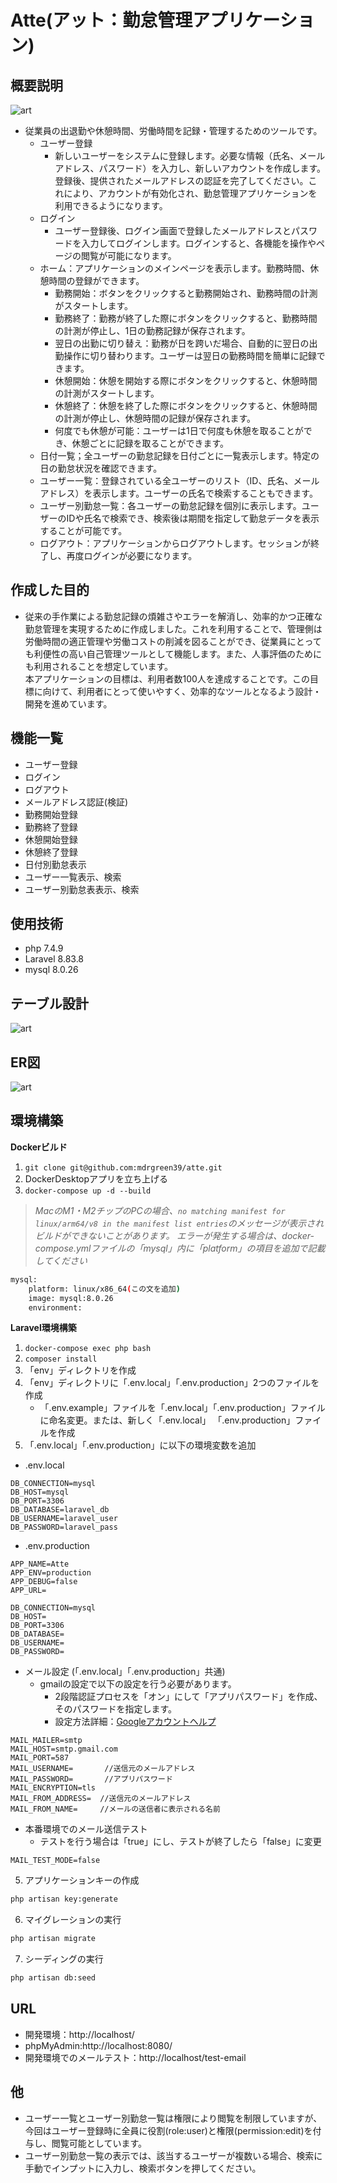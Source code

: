 # Atte(アット：勤怠管理アプリケーション)
## 概要説明
![art](atte-stamp.png)
- 従業員の出退勤や休憩時間、労働時間を記録・管理するためのツールです。
  - ユーザー登録
    - 新しいユーザーをシステムに登録します。必要な情報（氏名、メールアドレス、パスワード）を入力し、新しいアカウントを作成します。登録後、提供されたメールアドレスの認証を完了してください。これにより、アカウントが有効化され、勤怠管理アプリケーションを利用できるようになります。
  - ログイン
    - ユーザー登録後、ログイン画面で登録したメールアドレスとパスワードを入力してログインします。ログインすると、各機能を操作やページの閲覧が可能になります。
  - ホーム：アプリケーションのメインページを表示します。勤務時間、休憩時間の登録ができます。
    - 勤務開始：ボタンをクリックすると勤務開始され、勤務時間の計測がスタートします。
    - 勤務終了：勤務が終了した際にボタンをクリックすると、勤務時間の計測が停止し、1日の勤務記録が保存されます。
     - 翌日の出勤に切り替え：勤務が日を跨いだ場合、自動的に翌日の出勤操作に切り替わります。ユーザーは翌日の勤務時間を簡単に記録できます。
    - 休憩開始：休憩を開始する際にボタンをクリックすると、休憩時間の計測がスタートします。
    - 休憩終了：休憩を終了した際にボタンをクリックすると、休憩時間の計測が停止し、休憩時間の記録が保存されます。
    - 何度でも休憩が可能：ユーザーは1日で何度も休憩を取ることができ、休憩ごとに記録を取ることができます。
  - 日付一覧；全ユーザーの勤怠記録を日付ごとに一覧表示します。特定の日の勤怠状況を確認できます。
  - ユーザー一覧：登録されている全ユーザーのリスト（ID、氏名、メールアドレス）を表示します。ユーザーの氏名で検索することもできます。
  - ユーザー別勤怠一覧：各ユーザーの勤怠記録を個別に表示します。ユーザーのIDや氏名で検索でき、検索後は期間を指定して勤怠データを表示することが可能です。
  - ログアウト：アプリケーションからログアウトします。セッションが終了し、再度ログインが必要になります。


## 作成した目的
- 従来の手作業による勤怠記録の煩雑さやエラーを解消し、効率的かつ正確な勤怠管理を実現するために作成しました。これを利用することで、管理側は労働時間の適正管理や労働コストの削減を図ることができ、従業員にとっても利便性の高い自己管理ツールとして機能します。また、人事評価のためにも利用されることを想定しています。<br>本アプリケーションの目標は、利用者数100人を達成することです。この目標に向けて、利用者にとって使いやすく、効率的なツールとなるよう設計・開発を進めています。

## 機能一覧
- ユーザー登録
- ログイン
- ログアウト
- メールアドレス認証(検証)
- 勤務開始登録
- 勤務終了登録
- 休憩開始登録
- 休憩終了登録
- 日付別勤怠表示
- ユーザー一覧表示、検索
- ユーザー別勤怠表表示、検索

## 使用技術
- php 7.4.9
- Laravel 8.83.8
- mysql 8.0.26

## テーブル設計
![art](table.png)

## ER図
![art](atte-er.drawio.png)

## 環境構築
**Dockerビルド**
1. `git clone git@github.com:mdrgreen39/atte.git`
2. DockerDesktopアプリを立ち上げる
3. `docker-compose up -d --build`

> *MacのM1・M2チップのPCの場合、`no matching manifest for linux/arm64/v8 in the manifest list entries`のメッセージが表示されビルドができないことがあります。
エラーが発生する場合は、docker-compose.ymlファイルの「mysql」内に「platform」の項目を追加で記載してください*
``` bash
mysql:
    platform: linux/x86_64(この文を追加)
    image: mysql:8.0.26
    environment:
```

**Laravel環境構築**
1. `docker-compose exec php bash`
2. `composer install`
3. 「env」ディレクトリを作成
4. 「env」ディレクトリに「.env.local」「.env.production」2つのファイルを作成
   - 「.env.example」ファイルを「.env.local」「.env.production」ファイルに命名変更。または、新しく「.env.local」 「.env.production」ファイルを作成
5. 「.env.local」「.env.production」に以下の環境変数を追加
- .env.local
``` text
DB_CONNECTION=mysql
DB_HOST=mysql
DB_PORT=3306
DB_DATABASE=laravel_db
DB_USERNAME=laravel_user
DB_PASSWORD=laravel_pass
```

- .env.production
``` text
APP_NAME=Atte
APP_ENV=production
APP_DEBUG=false
APP_URL=
```
``` text
DB_CONNECTION=mysql
DB_HOST=
DB_PORT=3306
DB_DATABASE=
DB_USERNAME=
DB_PASSWORD=
```
- メール設定 (「.env.local」「.env.production」共通)
  - gmailの設定で以下の設定を行う必要があります。<br>
    - 2段階認証プロセスを「オン」にして「アプリパスワード」を作成、そのパスワードを指定します。<br>
    - 設定方法詳細：[Googleアカウントヘルプ](https://support.google.com/accounts/answer/185833?hl=ja&authuser=1)

``` text
MAIL_MAILER=smtp
MAIL_HOST=smtp.gmail.com
MAIL_PORT=587
MAIL_USERNAME=       //送信元のメールアドレス
MAIL_PASSWORD=       //アプリパスワード
MAIL_ENCRYPTION=tls
MAIL_FROM_ADDRESS=  //送信元のメールアドレス
MAIL_FROM_NAME=     //メールの送信者に表示される名前
```
  - 本番環境でのメール送信テスト
    - テストを行う場合は「true」にし、テストが終了したら「false」に変更
``` text
MAIL_TEST_MODE=false
```

5. アプリケーションキーの作成
``` bash
php artisan key:generate
```

6. マイグレーションの実行
``` bash
php artisan migrate
```

7. シーディングの実行
``` bash
php artisan db:seed
```

## URL
- 開発環境：http://localhost/
- phpMyAdmin:http://localhost:8080/
- 開発環境でのメールテスト：http://localhost/test-email

## 他
- ユーザー一覧とユーザー別勤怠一覧は権限により閲覧を制限していますが、今回はユーザー登録時に全員に役割(role:user)と権限(permission:edit)を付与し、閲覧可能としています。
- ユーザー別勤怠一覧の表示では、該当するユーザーが複数いる場合、検索に手動でインプットに入力し、検索ボタンを押してください。